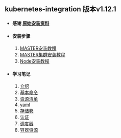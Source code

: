## kubernetes-integration 版本v1.12.1

+ #### 感谢 [原始安装资料](https://github.com/maguowei/kubernetes-for-china)
   
+ #### 安装步骤
   1. [MASTER安装教程](https://github.com/ylzyqt/kubernetes-integration/blob/master/install/install.md)
   2. [MASTER集群安装教程](https://github.com/ylzyqt/kubernetes-integration/blob/master/install/install_cluster.md)
   3. [Node安装教程](https://github.com/ylzyqt/kubernetes-integration/blob/master/install/install_node.md)
     
+ #### 学习笔记
   1. [介绍](https://github.com/ylzyqt/kubernetes-integration/blob/master/train/docs/docs.md)
   2. [基本命令](https://github.com/ylzyqt/kubernetes-integration/blob/master/train/docs/orders.md)
   3. [资源清单](https://github.com/ylzyqt/kubernetes-integration/blob/master/train/docs/resources.md)
   4. [yaml](https://github.com/ylzyqt/kubernetes-integration/blob/master/train/yaml/yaml.md)
   5. [存储卷](https://github.com/ylzyqt/kubernetes-integration/blob/master/train/storage/storage.md)
   6. [认证](https://github.com/ylzyqt/kubernetes-integration/blob/master/train/auth/auth.md)
   7. [调度器](https://github.com/ylzyqt/kubernetes-integration/blob/master/train/scheduler/scheduler.md)
   8. [容器资源](https://github.com/ylzyqt/kubernetes-integration/blob/master/train/resource/resource.md)